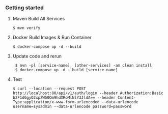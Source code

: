 
### Getting started
1. Maven Build All Services
    ```
    $ mvn verify
    ```

2. Docker Build Images & Run Container
    ```
    $ docker-compose up -d --build
    ```
   
3. Update code and rerun
   ```
    $ mvn -pl [service-name], [other-services] -am clean install
    $ docker-compose up -d --build [service-name]
   ```
4. Test
   ```
   $ curl --location --request POST http://localhost:80/api/v1/auth/login --header Authorization:Basic b2F1dGgyQ2xpZW50Om9hdXRoMlNlY3JldA== --header Content-Type:application/x-www-form-urlencoded --data-urlencode username=sysadmin --data-urlencode password=password
   ```